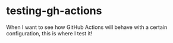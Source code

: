 # testing-gh-actions
When I want to see how GitHub Actions will behave with a certain configuration, this is where I test it!

